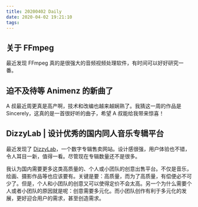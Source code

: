 ```yaml
---
title: 20200402 Daily
date: 2020-04-02 19:21:10
tags:
---
```


## 关于 FFmpeg

最近发现 FFmpeg 真的是很强大的音频视频处理软件，有时间可以好好研究一番。

## 迫不及待等 Animenz 的新曲了

A 叔最近周更真是高产啊，技术和改编也越来越娴熟了。我猜这一周的作品是 Sincerely，这真的是一首很好听的曲子，希望 A 叔能给我带来惊喜！

## DizzyLab | 设计优秀的国内同人音乐专辑平台

最近发现了 [DizzyLab](https://www.dizzylab.net/albums/)，一个数字专辑售卖网站。设计感很强，用户体验也不错，令人耳目一新，值得一看。尽管现在专辑数量还不是很多。

我认为国内需要更多这类高质量的、个人或小团队的创意出售平台。不仅是音乐，绘画、摄影作品等也应该要有。关键是要：高质量，而为了高质量，有偿便必不可少了。但是，个人和小团队的创意又可以使得定价不会太高。另一个为什么需要个人或者小团队的原因就是呢：创意需要多元化。而小团队创作有利于多元化的发展，更好迎合用户的需求，甚至创造需求。